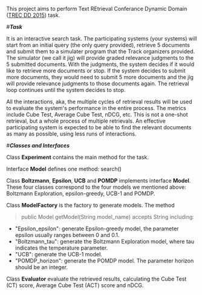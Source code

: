 This project aims to perform Text REtrieval Conferance Dynamic Domain ([TREC DD 2015](http://trec-dd.org/2015.html)) task. 

#**_Task_**

It is an interactive search task. The participating systems (your systems) will start from an initial query (the only query provided), retrieve 5 documents and submit them to a simulater program that the Track organizers provided. The simulator (we call it jig) will provide graded relevance judgments to the 5 submitted documents. With the judgments, the system decides if it would like to retrieve more documents or stop. If the system decides to submit more documents, they would need to submit 5 more documents and the jig will provide relevance judgments to those documents again. The retrieval loop continues until the system decides to stop. 

All the interactions, aka, the multiple cycles of retrieval results will be used to evaluate the system's performance in the entire process. The metrics include Cube Test, Average Cube Test, nDCG, etc. This is not a one-shot retrieval, but a whole process of multiple retrievals. An effective participating system is expected to be able to find the relevant documents as many as possible, using less runs of interactions.

#**_Classes and Interfaces_**

Class **Experiment** contains the main method for the task.

Interface **Model** defines one method: search()

Class **Boltzmann**, **Epsilon**, **UCB** and **POMDP** implements interface **Model**. These four classes correspond to the four models we mentioned above: Boltzmann Exploration, epsilon-greedy, UCB-1 and POMDP.

Class **ModelFactory** is the factory to generate models. 
The method
> public Model getModel(String model_name)
accepts String including:
  * "Epsilon_epsilon": generate Epsilon-greedy model, the parameter epsilon usually ranges between 0 and 0.1.
  * "Boltzmann_tau": generate the Boltzmann Exploration model, where tau indicates the temperature parameter.
  * "UCB": generate the UCB-1 model.
  * "POMDP_horizon": generate the POMDP model. The parameter horizon should be an integer.

Class **Evaluator** evaluate the retrieved results, calculating the Cube Test (CT) score, Average Cube Test (ACT) score and nDCG.  

